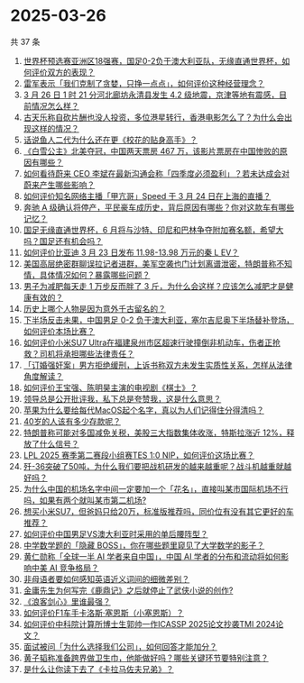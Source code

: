 # 2025-03-26

共 37 条

<!-- BEGIN -->
<!-- 最后更新时间 Wed Mar 26 2025 02:42:16 GMT+0800 (China Standard Time) -->

1. [世界杯预选赛亚洲区18强赛，国足0-2负于澳大利亚队，无缘直通世界杯，如何评价双方的表现？](https://www.zhihu.com/search?q=https%3A%2F%2Fapi.zhihu.com%2Fquestions%2F15536494376)
1. [雷军表示「我们克制了贪婪，只挣一点点」，如何评价这种经营理念？](https://www.zhihu.com/search?q=https%3A%2F%2Fapi.zhihu.com%2Fquestions%2F15707486405)
1. [3 月 26 日 1 时 21 分河北廊坊永清县发生 4.2 级地震，京津等地有震感，目前情况怎么样？](https://www.zhihu.com/search?q=https%3A%2F%2Fapi.zhihu.com%2Fquestions%2F15731616529)
1. [古天乐称自砍片酬也没人投资，多位港星转行，香港电影怎么了？为什么会出现这样的情况？](https://www.zhihu.com/search?q=https%3A%2F%2Fapi.zhihu.com%2Fquestions%2F15699545414)
1. [话说鱼人二代为什么还在更《校花的贴身高手》？](https://www.zhihu.com/search?q=https%3A%2F%2Fapi.zhihu.com%2Fquestions%2F15451038120)
1. [《白雪公主》北美夺冠，中国两天票房 467 万，该影片票房在中国惨败的原因有哪些？](https://www.zhihu.com/search?q=https%3A%2F%2Fapi.zhihu.com%2Fquestions%2F15648454792)
1. [如何看待蔚来 CEO 李斌在最新沟通会称「四季度必须盈利」？若未达成会对蔚来产生哪些影响？](https://www.zhihu.com/search?q=https%3A%2F%2Fapi.zhihu.com%2Fquestions%2F15673604861)
1. [如何评价知名网络主播「甲亢哥」Speed 于 3 月 24 日在上海的直播？](https://www.zhihu.com/search?q=https%3A%2F%2Fapi.zhihu.com%2Fquestions%2F1887559069914624639)
1. [奔驰 A 级确认将停产，平民豪车成历史，背后原因有哪些？你对这款车有哪些记忆？](https://www.zhihu.com/search?q=https%3A%2F%2Fapi.zhihu.com%2Fquestions%2F15694904187)
1. [国足无缘直通世界杯，6 月将与沙特、印尼和巴林争夺附加赛名额，希望大吗？国足还有机会吗？](https://www.zhihu.com/search?q=https%3A%2F%2Fapi.zhihu.com%2Fquestions%2F15724342094)
1. [如何评价比亚迪 3 月 23 日发布 11.98-13.98 万元的秦 L EV？](https://www.zhihu.com/search?q=https%3A%2F%2Fapi.zhihu.com%2Fquestions%2F15624443751)
1. [美国高层绝密群聊误拉记者进群，美军空袭也门计划离谱泄密，特朗普称不知情，具体情况如何？暴露哪些问题？](https://www.zhihu.com/search?q=https%3A%2F%2Fapi.zhihu.com%2Fquestions%2F15705378185)
1. [男子为减肥每天走 1 万步反而胖了 3 斤，为什么会这样？应该怎么减肥才是健康有效的？](https://www.zhihu.com/search?q=https%3A%2F%2Fapi.zhihu.com%2Fquestions%2F15676824180)
1. [历史上哪个人物是因为意外千古留名的？](https://www.zhihu.com/search?q=https%3A%2F%2Fapi.zhihu.com%2Fquestions%2F10218505084)
1. [下半场反击未果，中国男足 0-2 负于澳大利亚，塞尔吉尼奥下半场替补登场，如何评价本场比赛？](https://www.zhihu.com/search?q=https%3A%2F%2Fapi.zhihu.com%2Fquestions%2F15714784930)
1. [如何评价小米SU7 Ultra在福建泉州市区超速行驶撞倒非机动车，伤者正抢救？司机将承担哪些法律责任？](https://www.zhihu.com/search?q=https%3A%2F%2Fapi.zhihu.com%2Fquestions%2F15672042093)
1. [「订婚强奸案」男方拒绝缓刑，上诉书称双方未发生实质性关系，怎样从法律角度解读？](https://www.zhihu.com/search?q=https%3A%2F%2Fapi.zhihu.com%2Fquestions%2F15699023937)
1. [如何评价王宝强、陈明昊主演的电视剧《棋士》？](https://www.zhihu.com/search?q=https%3A%2F%2Fapi.zhihu.com%2Fquestions%2F8787200820)
1. [领导总是公开批评我，私下总是夸赞我，这是什么意思？](https://www.zhihu.com/search?q=https%3A%2F%2Fapi.zhihu.com%2Fquestions%2F14620432955)
1. [苹果为什么要给每代MacOS起个名字，真以为人们记得住分得清吗？](https://www.zhihu.com/search?q=https%3A%2F%2Fapi.zhihu.com%2Fquestions%2F5025326767)
1. [40岁的人该有多少存款呢？](https://www.zhihu.com/search?q=https%3A%2F%2Fapi.zhihu.com%2Fquestions%2F458607367)
1. [特朗普称可能对多国减免关税，美股三大指数集体收涨，特斯拉涨近 12%，释放了什么信号？](https://www.zhihu.com/search?q=https%3A%2F%2Fapi.zhihu.com%2Fquestions%2F15695953237)
1. [LPL 2025 赛季第二赛段小组赛TES 1:0 NIP，如何评价这场比赛？](https://www.zhihu.com/search?q=https%3A%2F%2Fapi.zhihu.com%2Fquestions%2F15719463883)
1. [歼-36突破了50吨，为什么我们要把战机研发的越来越重呢？战斗机越重就越好吗？](https://www.zhihu.com/search?q=https%3A%2F%2Fapi.zhihu.com%2Fquestions%2F15522268602)
1. [为什么中国的机场名字中间一定要加一个「花名」，直接叫某市国际机场不行吗，如果有两个就叫某市第二机场?](https://www.zhihu.com/search?q=https%3A%2F%2Fapi.zhihu.com%2Fquestions%2F1887557709508898967)
1. [想买小米SU7，但爸妈只给20万，标准版推荐吗，同价位有没有其它更好的车推荐？](https://www.zhihu.com/search?q=https%3A%2F%2Fapi.zhihu.com%2Fquestions%2F15173710644)
1. [如何评价中国男足VS澳大利亚时采用的单后腰阵型？](https://www.zhihu.com/search?q=https%3A%2F%2Fapi.zhihu.com%2Fquestions%2F15720858237)
1. [中学数学题的「隐藏 BOSS」，你在哪些题里窥见了大学数学的影子？](https://www.zhihu.com/search?q=https%3A%2F%2Fapi.zhihu.com%2Fquestions%2F14803810783)
1. [黄仁勋称「全球一半 AI 学者来自中国」，中国 AI 学者的分布和流动将如何影响中美 AI 竞争格局？](https://www.zhihu.com/search?q=https%3A%2F%2Fapi.zhihu.com%2Fquestions%2F15393941410)
1. [非母语者要如何感知英语近义词间的细微差别？](https://www.zhihu.com/search?q=https%3A%2F%2Fapi.zhihu.com%2Fquestions%2F15623616064)
1. [金庸先生为何写完《鹿鼎记》之后就停止了武侠小说的创作?](https://www.zhihu.com/search?q=https%3A%2F%2Fapi.zhihu.com%2Fquestions%2F13772372954)
1. [《浪客剑心》里谁最强？](https://www.zhihu.com/search?q=https%3A%2F%2Fapi.zhihu.com%2Fquestions%2F27834679)
1. [如何评价F1车手卡洛斯·塞恩斯（小塞恩斯）？](https://www.zhihu.com/search?q=https%3A%2F%2Fapi.zhihu.com%2Fquestions%2F445195092)
1. [如何评价中科院计算所博士生郭帅一作ICASSP 2025论文抄袭TMI 2024论文？](https://www.zhihu.com/search?q=https%3A%2F%2Fapi.zhihu.com%2Fquestions%2F15498633855)
1. [面试被问「为什么选择我们公司」，如何回答才能加分？](https://www.zhihu.com/search?q=https%3A%2F%2Fapi.zhihu.com%2Fquestions%2F14170740992)
1. [黄子韬称准备跨界做卫生巾，他能做好吗？哪些关键环节要特别注意？](https://www.zhihu.com/search?q=https%3A%2F%2Fapi.zhihu.com%2Fquestions%2F15540927075)
1. [是什么让你读下去了《卡拉马佐夫兄弟》？](https://www.zhihu.com/search?q=https%3A%2F%2Fapi.zhihu.com%2Fquestions%2F15483265712)

<!-- END -->
